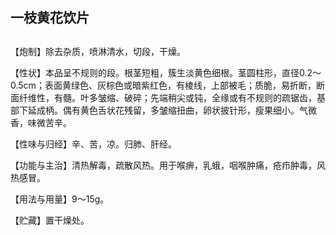 ## 一枝黄花饮片

## 

## 

【炮制】除去杂质，喷淋清水，切段，干燥。

【性状】本品呈不规则的段。根茎短粗，簇生淡黄色细根。茎圆柱形，直径0.2～0.5cm；表面黄绿色、灰棕色或暗紫红色，有棱线，上部被毛；质脆，易折断，断面纤维性，有髓。叶多皱缩、破碎；先端稍尖或钝，全缘或有不规则的疏锯齿，基部下延成柄。偶有黄色舌状花残留，多皱缩扭曲，卵状披针形，瘦果细小。气微香，味微苦辛。

【性味与归经】辛、苦，凉。归肺、肝经。

【功能与主治】清热解毒，疏散风热。用于喉痹，乳蛾，咽喉肿痛，疮疖肿毒，风热感冒。

【用法与用量】9～15g。

【贮藏】置干燥处。